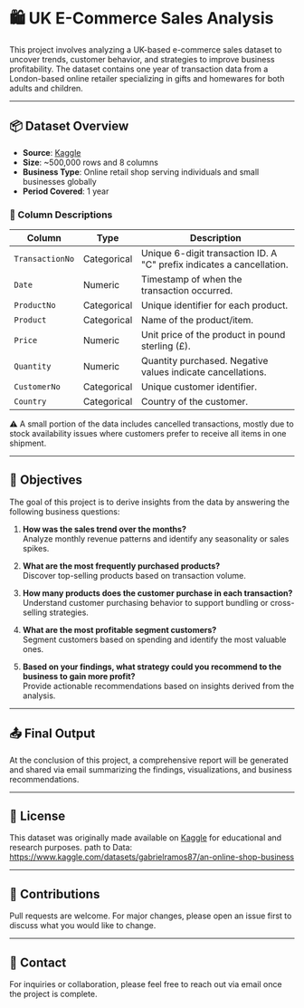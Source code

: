 # 🛍️ UK E-Commerce Sales Analysis

This project involves analyzing a UK-based e-commerce sales dataset to uncover trends, customer behavior, and strategies to improve business profitability. The dataset contains one year of transaction data from a London-based online retailer specializing in gifts and homewares for both adults and children.

---

## 📦 Dataset Overview

- **Source**: [Kaggle](https://www.kaggle.com/datasets)
- **Size**: ~500,000 rows and 8 columns
- **Business Type**: Online retail shop serving individuals and small businesses globally
- **Period Covered**: 1 year

### 📁 Column Descriptions

| Column        | Type        | Description |
|---------------|-------------|-------------|
| `TransactionNo` | Categorical | Unique 6-digit transaction ID. A "C" prefix indicates a cancellation. |
| `Date`         | Numeric      | Timestamp of when the transaction occurred. |
| `ProductNo`    | Categorical | Unique identifier for each product. |
| `Product`      | Categorical | Name of the product/item. |
| `Price`        | Numeric     | Unit price of the product in pound sterling (£). |
| `Quantity`     | Numeric     | Quantity purchased. Negative values indicate cancellations. |
| `CustomerNo`   | Categorical | Unique customer identifier. |
| `Country`      | Categorical | Country of the customer. |

⚠️ A small portion of the data includes cancelled transactions, mostly due to stock availability issues where customers prefer to receive all items in one shipment.

---

## 📌 Objectives

The goal of this project is to derive insights from the data by answering the following business questions:

1. **How was the sales trend over the months?**  
   Analyze monthly revenue patterns and identify any seasonality or sales spikes.

2. **What are the most frequently purchased products?**  
   Discover top-selling products based on transaction volume.

3. **How many products does the customer purchase in each transaction?**  
   Understand customer purchasing behavior to support bundling or cross-selling strategies.

4. **What are the most profitable segment customers?**  
   Segment customers based on spending and identify the most valuable ones.

5. **Based on your findings, what strategy could you recommend to the business to gain more profit?**  
   Provide actionable recommendations based on insights derived from the analysis.

---

## 📤 Final Output

At the conclusion of this project, a comprehensive report will be generated and shared via email summarizing the findings, visualizations, and business recommendations.

---

## 📎 License

This dataset was originally made available on [Kaggle](https://www.kaggle.com/datasets) for educational and research purposes.
path to Data:
https://www.kaggle.com/datasets/gabrielramos87/an-online-shop-business

---

## 🤝 Contributions

Pull requests are welcome. For major changes, please open an issue first to discuss what you would like to change.

---

## 📧 Contact

For inquiries or collaboration, please feel free to reach out via email once the project is complete.

